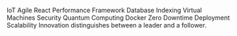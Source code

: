 IoT Agile React Performance Framework Database Indexing Virtual Machines Security Quantum Computing Docker Zero Downtime Deployment Scalability Innovation distinguishes between a leader and a follower.
